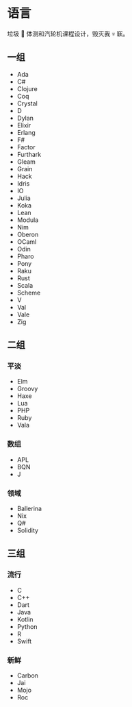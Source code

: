 # 语言

垃圾 💩 体测和汽轮机课程设计，毁灭我 💀 㝪。

## 一组

- Ada
- C#
- Clojure
- Coq
- Crystal
- D
- Dylan
- Elixir
- Erlang
- F#
- Factor
- Furthark
- Gleam
- Grain
- Hack
- Idris
- IO
- Julia
- Koka
- Lean
- Modula
- Nim
- Oberon
- OCaml
- Odin
- Pharo
- Pony
- Raku
- Rust
- Scala
- Scheme
- V
- Val
- Vale
- Zig

## 二组

### 平淡

- Elm
- Groovy
- Haxe
- Lua
- PHP
- Ruby
- Vala

### 数组

- APL
- BQN
- J

### 领域

- Ballerina
- Nix
- Q#
- Solidity

## 三组

### 流行

- C
- C++
- Dart
- Java
- Kotlin
- Python
- R
- Swift

### 新鲜

- Carbon
- Jai
- Mojo
- Roc
